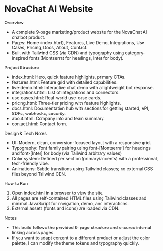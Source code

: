 # NovaChat AI Website

Overview
- A complete 9-page marketing/product website for the NovaChat AI chatbot product.
- Pages: Home (index.html), Features, Live Demo, Integrations, Use Cases, Pricing, Docs, About, Contact.
- Built with Tailwind CSS (via CDN) and typography using category-inspired fonts (Montserrat for headings, Inter for body).

Project Structure
- index.html: Hero, quick feature highlights, primary CTAs.
- features.html: Feature grid with detailed capabilities.
- live-demo.html: Interactive chat demo with a lightweight bot response.
- integrations.html: List of integrations and connectors.
- use-cases.html: Real-world use-case cards.
- pricing.html: Three-tier pricing with feature highlights.
- docs.html: Documentation hub with sections for getting started, API, SDKs, webhooks, security.
- about.html: Company info and team summary.
- contact.html: Contact form.

Design & Tech Notes
- UI: Modern, clean, conversion-focused layout with a responsive grid.
- Typography: Font family pairing using font-[Montserrat] for headings and font-[Inter] for body (via Tailwind arbitrary values).
- Color system: Defined per section (primary/accents) with a professional, tech-friendly vibe.
- Animations: Subtle transitions using Tailwind classes; no external CSS files beyond Tailwind CDN.

How to Run
1) Open index.html in a browser to view the site.
2) All pages are self-contained HTML files using Tailwind classes and minimal JavaScript for navigation, demo, and interactions.
3) External assets (fonts and icons) are loaded via CDN.

Notes
- This build follows the provided 9-page structure and ensures internal linking across pages.
- If you want to adapt content to a different product or adjust the color palette, I can modify the theme tokens and typography quickly.
